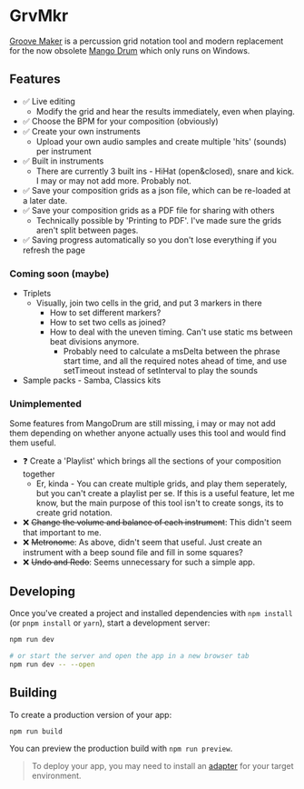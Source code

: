 # GrvMkr
[Groove Maker](https://oliverdelange.co.uk/grvmkr/) is a percussion grid notation tool and modern replacement for the now obsolete [Mango Drum](http://mangodrum.com/) which only runs on Windows.

## Features
- ✅ Live editing
  - Modify the grid and hear the results immediately, even when playing.
- ✅ Choose the BPM for your composition (obviously)
- ✅ Create your own instruments
  - Upload your own audio samples and create multiple 'hits' (sounds) per instrument
- ✅ Built in instruments
  - There are currently 3 built ins - HiHat (open&closed), snare and kick. I may or may not add more. Probably not. 
- ✅ Save your composition grids as a json file, which can be re-loaded at a later date. 
- ✅ Save your composition grids as a PDF file for sharing with others
  -  Technically possible by 'Printing to PDF'. I've made sure the grids aren't split between pages. 
- ✅ Saving progress automatically so you don't lose everything if you refresh the page

### Coming soon (maybe)
- Triplets
  - Visually, join two cells in the grid, and put 3 markers in there
    - How to set different markers?
    - How to set two cells as joined?
    - How to deal with the uneven timing. Can't use static ms between beat divisions anymore.
      - Probably need to calculate a msDelta between the phrase start time, and all the required notes ahead of time, and use setTimeout instead of setInterval to play the sounds
- Sample packs - Samba, Classics kits

### Unimplemented
Some features from MangoDrum are still missing, i may or may not add them depending on whether anyone actually uses this tool and would find them useful. 

- ❓ Create a 'Playlist' which brings all the sections of your composition together
  -  Er, kinda - You can create multiple grids, and play them seperately, but you can't create a playlist per se. If this is a useful feature, let me know, but the main purpose of this tool isn't to create songs, its to create grid notation.
- ❌ ~~Change the volume and balance of each instrument~~: This didn't seem that important to me.
- ❌ ~~Metronome~~: As above, didn't seem that useful. Just create an instrument with a beep sound file and fill in some squares?
- ❌ ~~Undo and Redo~~: Seems unnecessary for such a simple app.
  
## Developing

Once you've created a project and installed dependencies with `npm install` (or `pnpm install` or `yarn`), start a development server:

```bash
npm run dev

# or start the server and open the app in a new browser tab
npm run dev -- --open
```

## Building

To create a production version of your app:

```bash
npm run build
```

You can preview the production build with `npm run preview`.

> To deploy your app, you may need to install an [adapter](https://svelte.dev/docs/kit/adapters) for your target environment.
